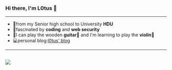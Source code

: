 ### Hi there, I'm L0tus 👋
---
*    🏫from my Senior high school to University **HDU**  
*    💖fascinated  by **coding** and **web security**  
*    👦I can play the wooden **guitar🎸** and I'm learning to play the **violin🎻**  
*    💻personal blog:[l0tus' blog](https://l0tus.vip) 

 
---
![](https://github-readme-stats.vercel.app/api?username=ChrisL0tus&show_icons=true&theme=dark&count_private=true)
---
<!--
**ChrisL0tus/ChrisL0tus** is a ✨ _special_ ✨ repository because its `README.md` (this file) appears on your GitHub profile.

Here are some ideas to get you started:

- 🔭 I’m currently working on ...
- 🌱 I’m currently learning ...
- 👯 I’m looking to collaborate on ...
- 🤔 I’m looking for help with ...
- 💬 Ask me about ...
- 📫 How to reach me: ...
- 😄 Pronouns: ...
- ⚡ Fun fact: ...
-->
